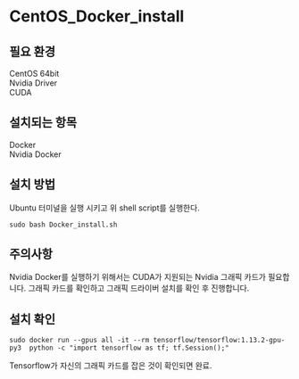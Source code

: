 # CentOS_Docker_install

## 필요 환경
CentOS 64bit\
Nvidia Driver\
CUDA

## 설치되는 항목
Docker\
Nvidia Docker

## 설치 방법
Ubuntu 터미널을 실행 시키고 위 shell script를 실행한다.
~~~
sudo bash Docker_install.sh
~~~

## 주의사항
 Nvidia Docker를 실행하기 위해서는 CUDA가 지원되는 Nvidia 그래픽 카드가 필요합니다. 그래픽 카드를 확인하고 그래픽 드라이버 설치를 확인 후 진행합니다.

## 설치 확인
~~~
sudo docker run --gpus all -it --rm tensorflow/tensorflow:1.13.2-gpu-py3  python -c "import tensorflow as tf; tf.Session();"
~~~
 Tensorflow가 자신의 그래픽 카드를 잡은 것이 확인되면 완료.
